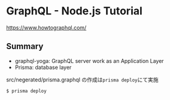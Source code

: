 # GraphQL - Node.js Tutorial
https://www.howtographql.com/

## Summary
- graphql-yoga: GraphQL server work as an Application Layer
- Prisma: database layer

src/negerated/prisma.graphql の作成は`prisma deploy`にて実施
```
$ prisma deploy
```